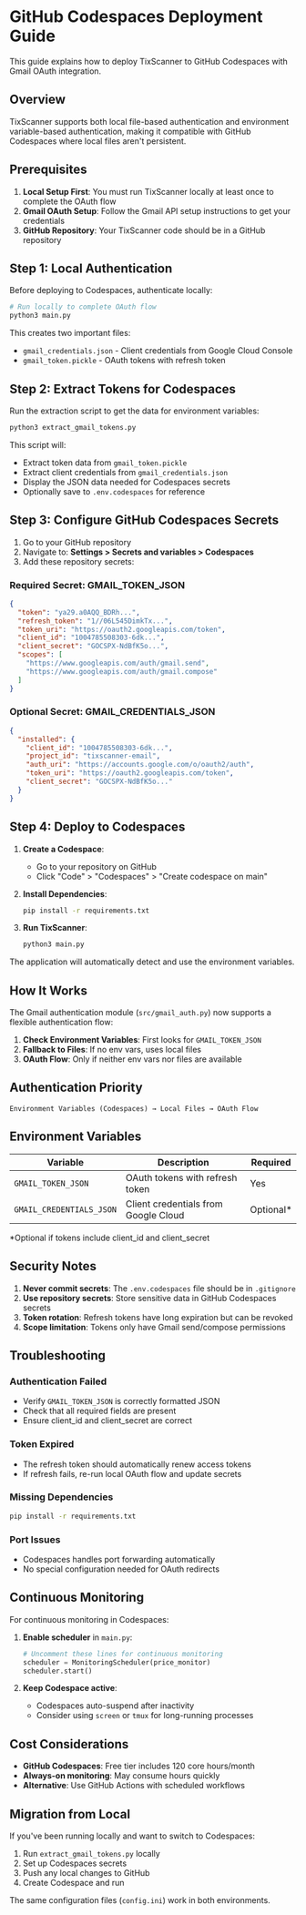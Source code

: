 # GitHub Codespaces Deployment Guide

This guide explains how to deploy TixScanner to GitHub Codespaces with Gmail OAuth integration.

## Overview

TixScanner supports both local file-based authentication and environment variable-based authentication, making it compatible with GitHub Codespaces where local files aren't persistent.

## Prerequisites

1. **Local Setup First**: You must run TixScanner locally at least once to complete the OAuth flow
2. **Gmail OAuth Setup**: Follow the Gmail API setup instructions to get your credentials
3. **GitHub Repository**: Your TixScanner code should be in a GitHub repository

## Step 1: Local Authentication

Before deploying to Codespaces, authenticate locally:

```bash
# Run locally to complete OAuth flow
python3 main.py
```

This creates two important files:
- `gmail_credentials.json` - Client credentials from Google Cloud Console
- `gmail_token.pickle` - OAuth tokens with refresh token

## Step 2: Extract Tokens for Codespaces

Run the extraction script to get the data for environment variables:

```bash
python3 extract_gmail_tokens.py
```

This script will:
- Extract token data from `gmail_token.pickle`
- Extract client credentials from `gmail_credentials.json`
- Display the JSON data needed for Codespaces secrets
- Optionally save to `.env.codespaces` for reference

## Step 3: Configure GitHub Codespaces Secrets

1. Go to your GitHub repository
2. Navigate to: **Settings > Secrets and variables > Codespaces**
3. Add these repository secrets:

### Required Secret: GMAIL_TOKEN_JSON
```json
{
  "token": "ya29.a0AQQ_BDRh...",
  "refresh_token": "1//06L545DimkTx...",
  "token_uri": "https://oauth2.googleapis.com/token",
  "client_id": "1004785508303-6dk...",
  "client_secret": "GOCSPX-NdBfK5o...",
  "scopes": [
    "https://www.googleapis.com/auth/gmail.send",
    "https://www.googleapis.com/auth/gmail.compose"
  ]
}
```

### Optional Secret: GMAIL_CREDENTIALS_JSON
```json
{
  "installed": {
    "client_id": "1004785508303-6dk...",
    "project_id": "tixscanner-email",
    "auth_uri": "https://accounts.google.com/o/oauth2/auth",
    "token_uri": "https://oauth2.googleapis.com/token",
    "client_secret": "GOCSPX-NdBfK5o..."
  }
}
```

## Step 4: Deploy to Codespaces

1. **Create a Codespace**:
   - Go to your repository on GitHub
   - Click "Code" > "Codespaces" > "Create codespace on main"

2. **Install Dependencies**:
   ```bash
   pip install -r requirements.txt
   ```

3. **Run TixScanner**:
   ```bash
   python3 main.py
   ```

The application will automatically detect and use the environment variables.

## How It Works

The Gmail authentication module (`src/gmail_auth.py`) now supports a flexible authentication flow:

1. **Check Environment Variables**: First looks for `GMAIL_TOKEN_JSON`
2. **Fallback to Files**: If no env vars, uses local files
3. **OAuth Flow**: Only if neither env vars nor files are available

## Authentication Priority

```
Environment Variables (Codespaces) → Local Files → OAuth Flow
```

## Environment Variables

| Variable | Description | Required |
|----------|-------------|----------|
| `GMAIL_TOKEN_JSON` | OAuth tokens with refresh token | Yes |
| `GMAIL_CREDENTIALS_JSON` | Client credentials from Google Cloud | Optional* |

*Optional if tokens include client_id and client_secret

## Security Notes

1. **Never commit secrets**: The `.env.codespaces` file should be in `.gitignore`
2. **Use repository secrets**: Store sensitive data in GitHub Codespaces secrets
3. **Token rotation**: Refresh tokens have long expiration but can be revoked
4. **Scope limitation**: Tokens only have Gmail send/compose permissions

## Troubleshooting

### Authentication Failed
- Verify `GMAIL_TOKEN_JSON` is correctly formatted JSON
- Check that all required fields are present
- Ensure client_id and client_secret are correct

### Token Expired
- The refresh token should automatically renew access tokens
- If refresh fails, re-run local OAuth flow and update secrets

### Missing Dependencies
```bash
pip install -r requirements.txt
```

### Port Issues
- Codespaces handles port forwarding automatically
- No special configuration needed for OAuth redirects

## Continuous Monitoring

For continuous monitoring in Codespaces:

1. **Enable scheduler** in `main.py`:
   ```python
   # Uncomment these lines for continuous monitoring
   scheduler = MonitoringScheduler(price_monitor)
   scheduler.start()
   ```

2. **Keep Codespace active**:
   - Codespaces auto-suspend after inactivity
   - Consider using `screen` or `tmux` for long-running processes

## Cost Considerations

- **GitHub Codespaces**: Free tier includes 120 core hours/month
- **Always-on monitoring**: May consume hours quickly
- **Alternative**: Use GitHub Actions with scheduled workflows

## Migration from Local

If you've been running locally and want to switch to Codespaces:

1. Run `extract_gmail_tokens.py` locally
2. Set up Codespaces secrets
3. Push any local changes to GitHub
4. Create Codespace and run

The same configuration files (`config.ini`) work in both environments.